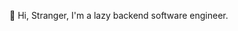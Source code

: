 👋 Hi, Stranger, I'm a lazy backend software engineer.


<!---
elliot00jee/elliot00jee is a ✨ special ✨ repository because its `README.md` (this file) appears on your GitHub profile.
You can click the Preview link to take a look at your changes.
--->

